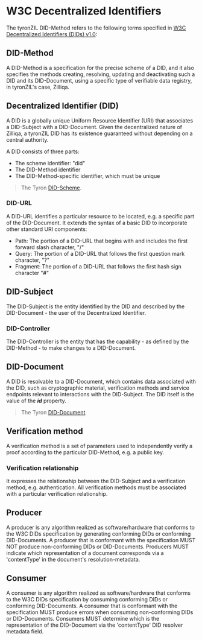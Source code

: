 # W3C Decentralized Identifiers

The tyronZIL DID-Method refers to the following terms specified in [W3C Decentralized Identifiers (DIDs) v1.0](https://w3c.github.io/did-core/):

## DID-Method

A DID-Method is a specification for the precise scheme of a DID, and it also specifies the methods creating, resolving, updating and deactivating such a DID and its DID-Document, using a specific type of verifiable data registry, in tyronZIL's case, Zilliqa.

## Decentralized Identifier (DID)

A DID is a globally unique Uniform Resource Identifier (URI) that associates a DID-Subject with a DID-Document. Given the decentralized nature of Zilliqa, a tyronZIL DID has its existence guaranteed without depending on a central authority.

A DID consists of three parts:

- The scheme identifier: "did"
- The DID-Method identifier
- The DID-Method-specific identifier, which must be unique

> The Tyron [DID-Scheme](./scheme/did-scheme.md).


### DID-URL

A DID-URL identifies a particular resource to be located, e.g. a specific part of the DID-Document. It extends the syntax of a basic DID to incorporate other standard URI components:

- Path: The portion of a DID-URL that begins with and includes the first forward slash character, "/"
- Query: The portion of a DID-URL that follows the first question mark character, "?"
- Fragment: The portion of a DID-URL that follows the first hash sign character "#"

## DID-Subject

The DID-Subject is the entity identified by the DID and described by the DID-Document - the user of the Decentralized Identifier.

### DID-Controller

The DID-Controller is the entity that has the capability - as defined by the DID-Method - to make changes to a DID-Document.

## DID-Document

A DID is resolvable to a DID-Document, which contains data associated with the DID, such as cryptographic material, verification methods and service endpoints relevant to interactions with the DID-Subject. The DID itself is the value of the ***id*** property.

> The Tyron [DID-Document](./did-document.md).

## Verification method

A verification method is a set of parameters used to independently verify a proof according to the particular DID-Method, e.g. a public key.

### Verification relationship

It expresses the relationship between the DID-Subject and a verification method, e.g. authentication. All verification methods must be associated with a particular verification relationship.

## Producer

A producer is any algorithm realized as software/hardware that conforms to the W3C DIDs specification by generating conforming DIDs or conforming DID-Documents. A producer that is conformant with the specification MUST NOT produce non-conforming DIDs or DID-Documents. Producers MUST indicate which representation of a document corresponds via a 'contentType' in the document's resolution-metadata.

## Consumer

A consumer is any algorithm realized as software/hardware that conforms to the W3C DIDs specification by consuming conforming DIDs or conforming DID-Documents. A consumer that is conformant with the specification MUST produce errors when consuming non-conforming DIDs or DID-Documents. Consumers MUST determine which is the representation of the DID-Document via the 'contentType' DID resolver metadata field.
